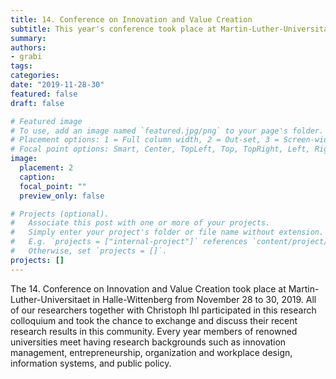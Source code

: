 ```yaml
---
title: 14. Conference on Innovation and Value Creation 
subtitle: This year's conference took place at Martin-Luther-Universitaet in Halle-Wittenberg from November 28 to 30, 2019.
summary: 
authors:
- grabi
tags:
categories:
date: "2019-11-28-30"
featured: false
draft: false

# Featured image
# To use, add an image named `featured.jpg/png` to your page's folder.
# Placement options: 1 = Full column width, 2 = Out-set, 3 = Screen-width
# Focal point options: Smart, Center, TopLeft, Top, TopRight, Left, Right, BottomLeft, Bottom, BottomRight
image:
  placement: 2
  caption:
  focal_point: ""
  preview_only: false

# Projects (optional).
#   Associate this post with one or more of your projects.
#   Simply enter your project's folder or file name without extension.
#   E.g. `projects = ["internal-project"]` references `content/project/deep-learning/index.md`.
#   Otherwise, set `projects = []`.
projects: []
---
```


The 14. Conference on Innovation and Value Creation took place at Martin-Luther-Universitaet in Halle-Wittenberg from November 28 to 30, 2019.
All of our researchers together with Christoph Ihl participated in this research colloquium and took the chance to exchange and discuss their recent research results in this community. Every year members of renowned universities meet having research backgrounds such as innovation management, entrepreneurship, organization and workplace design, information systems, and public policy.
